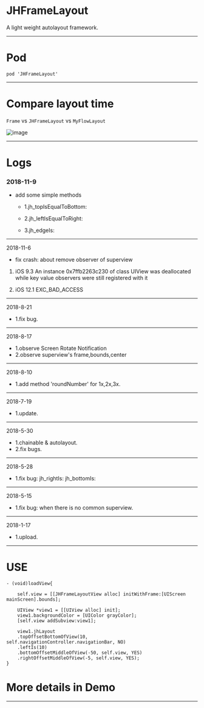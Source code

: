 # JHFrameLayout
A light weight autolayout framework.

---

# Pod

`pod 'JHFrameLayout'`

---

# Compare layout time
`Frame` vs `JHFrameLayout` vs `MyFlowLayout`

![image](https://github.com/xjh093/JHFrameLayout/blob/master/image1.png)

---

# Logs

### 2018-11-9
- add some simple methods

    - 1.jh_topIsEqualToBottom:

    - 2.jh_leftIsEqualToRight:

    - 3.jh_edgeIs:

---

 2018-11-6
- fix crash: about remove observer of superview

1. iOS 9.3 An instance 0x7ffb2263c230 of class UIView was deallocated while key value observers were still registered with it

2. iOS 12.1 EXC_BAD_ACCESS

---

 2018-8-21
- 1.fix bug.

---

 2018-8-17
- 1.observe Screen Rotate Notification
- 2.observe superview's frame,bounds,center

---

 2018-8-10
- 1.add method 'roundNumber' for 1x,2x,3x.

---

 2018-7-19
- 1.update.

---

 2018-5-30
- 1.chainable & autolayout.
- 2.fix bugs.

---

 2018-5-28
- 1.fix bug: jh_rightIs: jh_bottomIs:

---

 2018-5-15
- 1.fix bug: when there is no common superview.

---

 2018-1-17
- 1.upload.

---

# USE

```
- (void)loadView{

    self.view = [[JHFrameLayoutView alloc] initWithFrame:[UIScreen mainScreen].bounds];

    UIView *view1 = [[UIView alloc] init];
    view1.backgroundColor = [UIColor grayColor];
    [self.view addSubview:view1];
    
    view1.jhLayout
    .topOffsetBottomOfView(10, self.navigationController.navigationBar, NO)
    .leftIs(10)
    .bottomOffsetMiddleOfView(-50, self.view, YES)
    .rightOffsetMiddleOfView(-5, self.view, YES);
}

```

# More details in Demo

---

